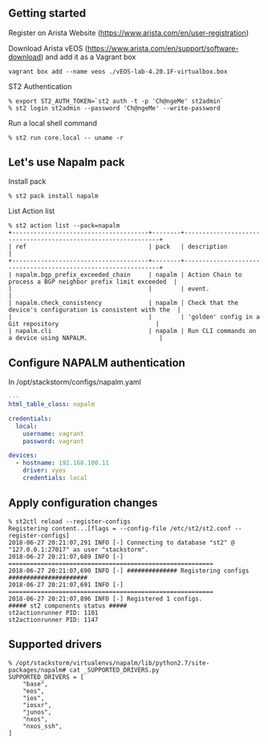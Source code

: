 #

## Getting started

Register on Arista Website (https://www.arista.com/en/user-registration)

Download Arista vEOS (https://www.arista.com/en/support/software-download) and add it as a Vagrant box
```
vagrant box add --name veos ./vEOS-lab-4.20.1F-virtualbox.box
```

ST2 Authentication
```
% export ST2_AUTH_TOKEN=`st2 auth -t -p 'Ch@ngeMe' st2admin`
% st2 login st2admin --password 'Ch@ngeMe' --write-password
```

Run a local shell command
```
% st2 run core.local -- uname -r
```

## Let's use Napalm pack

Install pack
```
% st2 pack install napalm
```

List Action list
```
% st2 action list --pack=napalm
+--------------------------------------+--------+---------------------------------------------------------------+
| ref                                  | pack   | description                                                   |
+--------------------------------------+--------+---------------------------------------------------------------+
| napalm.bgp_prefix_exceeded_chain     | napalm | Action Chain to process a BGP neighbor prefix limit exceeded  |
|                                      |        | event.                                                        |
| napalm.check_consistency             | napalm | Check that the device's configuration is consistent with the  |
|                                      |        | 'golden' config in a Git repository                           |
| napalm.cli                           | napalm | Run CLI commands on a device using NAPALM.                    |
```

## Configure NAPALM authentication

In /opt/stackstorm/configs/napalm.yaml

```yaml
---
html_table_class: napalm

credentials:
  local:
    username: vagrant
    password: vagrant

devices:
  - hostname: 192.168.100.11
    driver: vyos
    credentials: local
```

## Apply configuration changes

```
% st2ctl reload --register-configs
Registering content...[flags = --config-file /etc/st2/st2.conf --register-configs]
2018-06-27 20:21:07,291 INFO [-] Connecting to database "st2" @ "127.0.0.1:27017" as user "stackstorm".
2018-06-27 20:21:07,689 INFO [-] =========================================================
2018-06-27 20:21:07,690 INFO [-] ############## Registering configs ######################
2018-06-27 20:21:07,691 INFO [-] =========================================================
2018-06-27 20:21:07,896 INFO [-] Registered 1 configs.
##### st2 components status #####
st2actionrunner PID: 1101
st2actionrunner PID: 1147
```

## Supported drivers

```
% /opt/stackstorm/virtualenvs/napalm/lib/python2.7/site-packages/napalm# cat _SUPPORTED_DRIVERS.py
SUPPORTED_DRIVERS = [
    "base",
    "eos",
    "ios",
    "iosxr",
    "junos",
    "nxos",
    "nxos_ssh",
]
```









